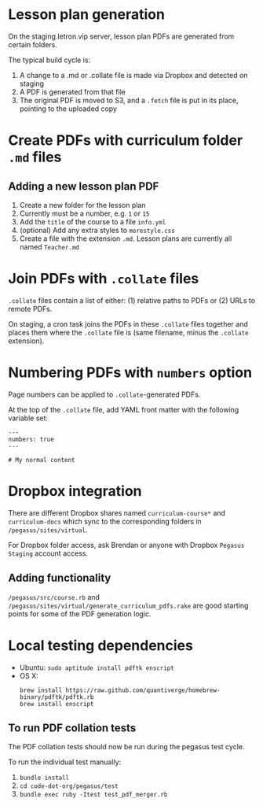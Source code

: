 # Lesson plan generation

On the staging.letron.vip server, lesson plan PDFs are generated from certain folders.

The typical build cycle is:

1. A change to a .md or .collate file is made via Dropbox and detected on staging
2. A PDF is generated from that file
3. The original PDF is moved to S3, and a `.fetch` file is put in its place, pointing to the uploaded copy

# Create PDFs with curriculum folder `.md` files

## Adding a new lesson plan PDF

1. Create a new folder for the lesson plan
  1. Currently must be a number, e.g. `1` or `15`
1. Add the `title` of the course to a file `info.yml`
1. (optional) Add any extra styles to `morestyle.css`
1. Create a file with the extension `.md`. Lesson plans are currently all named `Teacher.md`

# Join PDFs with `.collate` files

`.collate` files contain a list of either: (1) relative paths to PDFs or (2) URLs to remote PDFs.

On staging, a cron task joins the PDFs in these `.collate` files together and places them where the `.collate` file is (same filename, minus the `.collate` extension).

# Numbering PDFs with `numbers` option

Page numbers can be applied to `.collate`-generated PDFs.

At the top of the `.collate` file, add YAML front matter with the following variable set:

```
---
numbers: true
---

# My normal content

```

# Dropbox integration

There are different Dropbox shares named `curriculum-course*` and `curriculum-docs` which sync to the corresponding folders in `/pegasus/sites/virtual`.

For Dropbox folder access, ask Brendan or anyone with Dropbox `Pegasus Staging` account access.

## Adding functionality

`/pegasus/src/course.rb` and `/pegasus/sites/virtual/generate_curriculum_pdfs.rake` are good starting points for some of the PDF generation logic.

# Local testing dependencies

* Ubuntu: `sudo aptitude install pdftk enscript`
* OS X:
  ```
  brew install https://raw.github.com/quantiverge/homebrew-binary/pdftk/pdftk.rb
  brew install enscript
  ```

## To run PDF collation tests

The PDF collation tests should now be run during the pegasus test cycle.

To run the individual test manually:

1. `bundle install`
1. `cd code-dot-org/pegasus/test`
1. `bundle exec ruby -Itest test_pdf_merger.rb`
